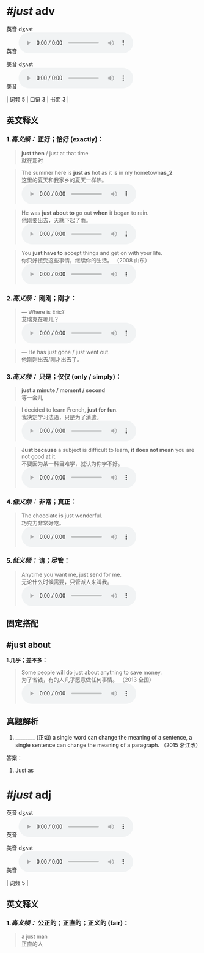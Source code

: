 # ***\#just*** adv
英音 dʒʌst  
英音
<audio src="./media/just-B.aac" controls="controls"></audio>

美音 dʒʌst  
美音
<audio src="./media/just.aac" controls="controls"></audio>



| 词频 5 | 口语 3 | 书面 3 |  

英文释义
---
### 1.*高义频：* **正好；恰好 (exactly)：**  

 > **just then** / just at that time   
 > 就在那时    

 > The summer here is **just as** hot as it is in my hometown**as_2**  
 > 这里的夏天和我家乡的夏天一样热。    
<audio src="./media/just-2.aac" controls="controls"></audio>

 > He was **just about to** go out **when** it began to rain.  
 > 他刚要出去，天就下起了雨。    
<audio src="./media/just-3.aac" controls="controls"></audio>

 > You **just have to** accept things and get on with your life.  
 > 你只好接受这些事情，继续你的生活。  （2008 山东）  
<audio src="./media/just1.aac" controls="controls"></audio>

### 2.*高义频：* **刚刚；刚才：**  

 > — Where is Eric?   
 > 艾瑞克在哪儿？    
<audio src="./media/just-5.aac" controls="controls"></audio>

 > — He has just gone / just went out.  
 > 他刚刚出去/刚才出去了。    

### 3.*高义频：* **只是；仅仅 (only / simply)：**  

 > **just a minute / moment / second**   
 > 等一会儿    

 > I decided to learn French, **just for fun**.   
 > 我决定学习法语，只是为了消遣。    
<audio src="./media/just-6.aac" controls="controls"></audio>

 > **Just because** a subject is difficult to learn, **it does not mean** you are not good at it.  
 > 不要因为某一科目难学，就认为你学不好。    
<audio src="./media/just-7.aac" controls="controls"></audio>

### 4.*低义频：* **非常；真正：**  

 > The chocolate is just wonderful.   
 > 巧克力非常好吃。    
<audio src="./media/just-8.aac" controls="controls"></audio>

### 5.*低义频：* **请；尽管：**  

 > Anytime you want me, just send for me.   
 > 无论什么时候需要，只管派人来叫我。    
<audio src="./media/just-10.aac" controls="controls"></audio>


固定搭配
---
## \#just about 
1.**几乎；差不多：**  

 > Some people will do just about anything to save money.  
 > 为了省钱，有的人几乎愿意做任何事情。  （2013 全国）  
<audio src="./media/just-11.aac" controls="controls"></audio>


真题解析
---
1. ________ (正如) a single word can change the meaning of a sentence, a single sentence can change the meaning of a paragraph.  （2015 浙江改）  

答案：
1. Just as  

# ***\#just*** adj
英音 dʒʌst  
英音
<audio src="./media/just-B.aac" controls="controls"></audio>

美音 dʒʌst  
美音
<audio src="./media/just.aac" controls="controls"></audio>



| 词频 5 |  

英文释义
---
### 1.*高义频：* **公正的；正直的；正义的 (fair)：**  

 > a just man  
 > 正直的人    


